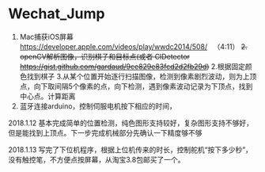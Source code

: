 # Wechat_Jump


1. Mac捕获iOS屏幕 https://developer.apple.com/videos/play/wwdc2014/508/   （4:11）
~~2. openCV解析图像，识别棋子和目标点(或者 CIDetector https://gist.github.com/gardaud/9ce829e83fcd2d2fb29d)~~
2.根据固定颜色找到棋子
3.从某个位置开始逐行扫描图像，检测到像素剧烈波动，则为上顶点，向下取间隔5个像素的点，向下检测，遇到像素波动记录为下顶点，找到中心点。计算距离
4. 蓝牙连接arduino，控制伺服电机按下相应的时间，




2018.1.12
基本完成简单的位置检测，纯色图形支持较好，复杂图形支持不够好，但是能找到上顶点。下一步完成机械部分先确认一下精度够不够

2018.1.13
写完了下位机程序，根据上位机传来的时长，控制舵机“按下多少秒”，没有触控笔，不方便点按屏幕，从淘宝3.8包邮买了一个。